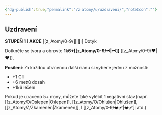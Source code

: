 ```yaml
---
{"dg-publish":true,"permalink":"/z-atomy/u/uzdraveni/","noteIcon":""}
---
```


## Uzdravení
**STUPEŇ 1**
**1 AKCE**
[[z_Atomy/0-9/👊\|👊]] Dotyk

Dotkněte se tvora a obnovte **1k6+[[z_Atomy/0-9/🗝\|🗝]]** [[z_Atomy/0-9/❤\|❤]].

**Posílení**: Za každou utracenou další manu si vyberte jednu z možností:
- +1 Cíl
- +6 metrů dosah
- +1k6 léčení

Pokud je utraceno 5+ many, můžete také vyléčit 1 negativní stav (např. [[z_Atomy/O/Oslepen\|Oslepen]], [[z_Atomy/O/Ohlušen\|Ohlušen]], [[z_Atomy/Z/Zkameněn\|Zkameněn]], 1 [[z_Atomy/0-9/❤️‍🩹\|❤️‍🩹]] atd.)